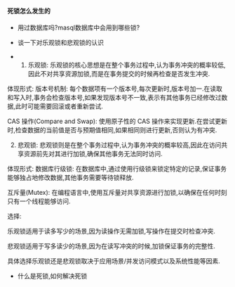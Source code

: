 #### 死锁怎么发生的 
* 用过数据库吗?masql数据库中会用到哪些锁?

* 谈一下对乐观锁和悲观锁的认识

* 1. 乐观锁:
乐观锁的核心思想是在整个事务过程中,认为事务冲突的概率较低,因此不对共享资源加锁,而是在事务提交的时候再检查是否发生冲突.

体现形式:
版本号机制: 每个数据项有一个版本号,每次更新时,版本号加一.在读取和写入时,事务会检查版本号,如果发现版本号不一致,表示有其他事务已经修改过数据,此时可能需要回滚或者重新尝试.

CAS 操作(Compare and Swap): 使用原子性的 CAS 操作来实现更新.在尝试更新时,检查数据的当前值是否与预期值相同,如果相同则进行更新,否则认为有冲突.

2. 悲观锁:
悲观锁则是在整个事务过程中,认为事务冲突的概率较高,因此在访问共享资源前先对其进行加锁,确保其他事务无法同时访问.

体现形式:
数据库行级锁: 在数据库中,通过使用行级锁来锁定特定的记录,保证事务能够独占地修改数据,其他事务需要等待锁释放.

互斥量(Mutex): 在编程语言中,使用互斥量对共享资源进行加锁,以确保在任何时刻只有一个线程能够访问.

选择:

乐观锁适用于读多写少的场景,因为读操作无需加锁,写操作在提交时检查冲突.

悲观锁适用于写多读少的场景,因为在读写冲突的时候,加锁保证事务的完整性.

具体选择乐观锁还是悲观锁取决于应用场景/并发访问模式以及系统性能等因素.

* 什么是死锁,如何解决死锁